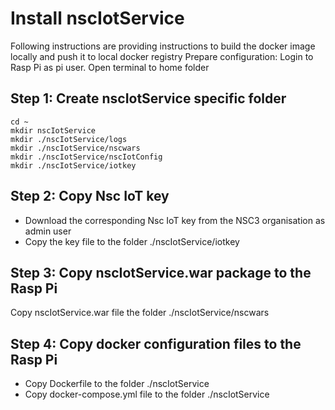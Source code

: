 # Install nscIotService
Following instructions are providing instructions to build the docker image locally and push it to local docker registry
Prepare configuration:
Login to Rasp Pi as pi user. Open terminal to home folder
## Step 1:  Create nscIotService specific folder
```text 
cd ~
mkdir nscIotService
mkdir ./nscIotService/logs
mkdir ./nscIotService/nscwars
mkdir ./nscIotService/nscIotConfig
mkdir ./nscIotService/iotkey
```
## Step 2:  Copy Nsc IoT key
- Download the corresponding Nsc IoT key from the NSC3 organisation as admin user
- Copy the key file to the folder ./nscIotService/iotkey

## Step 3:  Copy nscIotService.war package to the Rasp Pi
Copy nscIotService.war file the folder ./nscIotService/nscwars

## Step 4:  Copy docker configuration files to the Rasp Pi
- Copy Dockerfile to the folder ./nscIotService
- Copy docker-compose.yml file to the folder ./nscIotService
